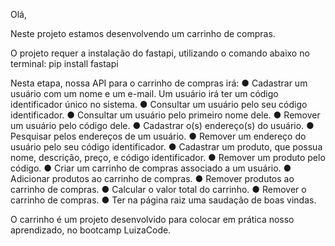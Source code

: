 Olá, 

Neste projeto estamos desenvolvendo um carrinho de compras.

O projeto requer a instalação do fastapi, utilizando o comando abaixo no terminal:
pip install fastapi

Nesta etapa, nossa API para o carrinho de compras irá:
● Cadastrar um usuário com um nome e um e-mail. Um usuário irá ter um código identificador único no sistema.
● Consultar um usuário pelo seu código identificador.
● Consultar um usuário pelo primeiro nome dele.
● Remover um usuário pelo código dele.
● Cadastrar o(s) endereço(s) do usuário.
● Pesquisar pelos endereços de um usuário.
● Remover um endereço do usuário pelo seu código identificador.
● Cadastrar um produto, que possua nome, descrição, preço, e código identificador.
● Remover um produto pelo código.
● Criar um carrinho de compras associado a um usuário.
● Adicionar produtos ao carrinho de compras.
● Remover produtos ao carrinho de compras.
● Calcular o valor total do carrinho.
● Remover o carrinho de compras.
● Ter na página raiz uma saudação de boas vindas.

O carrinho é um projeto desenvolvido para colocar em prática nosso aprendizado, no bootcamp LuizaCode.
